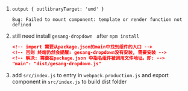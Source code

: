1. `output { outlibraryTarget: 'umd' }`
    ```
    Bug: Failed to mount component: template or render function not defined
    ```

2. still need install `gesang-dropdown ` after `npm install`
    ```json
    <!-- import 需要从package.json的main中找到组件的入口 -->
    <!-- 否则 终端仍然会提醒: gesang-dropdown没有安装, 需要安装 -->
    <!-- 解决: 需要在package.json 中指名组件被调用文件地址。即: -->
    "main": "dist/gesang-dropdown.js"
    ```

4. add  `src/index.js` to entry in `webpack.production.js` and export component in `src/index.js` to build dist folder